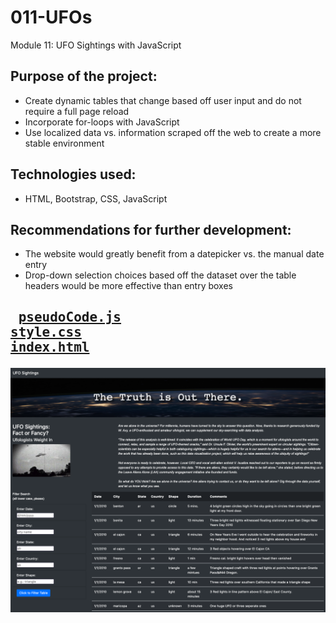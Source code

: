 # 011-UFOs
Module 11: UFO Sightings with JavaScript

## Purpose of the project:<br>
- Create dynamic tables that change based off user input and do not require a full page reload
- Incorporate for-loops with JavaScript
- Use localized data vs. information scraped off the web to create a more stable environment<br>
## Technologies used:<br>
- HTML, Bootstrap, CSS, JavaScript
## Recommendations for further development:<br>
- The website would greatly benefit from a datepicker vs. the manual date entry
- Drop-down selection choices based off the dataset over the table headers would be more effective than entry boxes<br>
## <pre> [pseudoCode.js](https://github.com/mydogmandy/011-UFOs/blob/master/static/js/pseudoCode.js)        [style.css](https://github.com/mydogmandy/011-UFOs/blob/master/static/css/style.css)        [index.html](https://github.com/mydogmandy/011-UFOs/blob/master/index.html)</pre>

<img src="https://github.com/mydogmandy/011-UFOs/blob/master/ufo_website.png"/>

